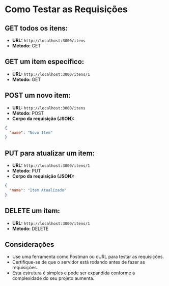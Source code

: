 # Como Testar as Requisições

## GET todos os itens:

- **URL:** `http://localhost:3000/itens`
- **Método:** GET

## GET um item específico:

- **URL:** `http://localhost:3000/itens/1`
- **Método:** GET

## POST um novo item:

- **URL:** `http://localhost:3000/itens`
- **Método:** POST
- **Corpo da requisição (JSON):**

```json
{
  "name": "Novo Item"
}
```

## PUT para atualizar um item:

- **URL:** `http://localhost:3000/itens/1`
- **Método:** PUT
- **Corpo da requisição (JSON):**

```json
{
  "name": "Item Atualizado"
}
```

## DELETE um item:

- **URL:** `http://localhost:3000/itens/1`
- **Método:** DELETE

## Considerações

- Use uma ferramenta como Postman ou cURL para testar as requisições.
- Certifique-se de que o servidor está rodando antes de fazer as requisições.
- Esta estrutura é simples e pode ser expandida conforme a complexidade do seu projeto aumenta.
